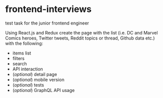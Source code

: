 # frontend-interviews
test task for the junior frontend engineer

Using React.js and Redux create the page with the list (i.e. DC and Marvel Comics heroes, Twitter tweets, Reddit topics or thread, Github data etc.) with the following:

- items list
- filters
- search
- API interaction
- (*optional*) detail page
- (*optional*) mobile version
- (*optional*) tests
- (*optional*) GraphQL API usage
